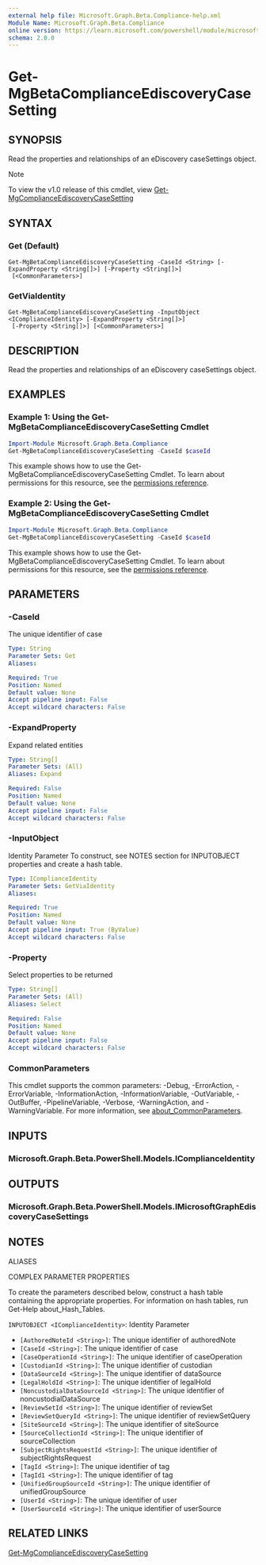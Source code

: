 ```yaml
---
external help file: Microsoft.Graph.Beta.Compliance-help.xml
Module Name: Microsoft.Graph.Beta.Compliance
online version: https://learn.microsoft.com/powershell/module/microsoft.graph.beta.compliance/get-mgbetacomplianceediscoverycasesetting
schema: 2.0.0
---
```


# Get-MgBetaComplianceEdiscoveryCaseSetting

## SYNOPSIS
Read the properties and relationships of an eDiscovery caseSettings object.

> [!NOTE]
> To view the v1.0 release of this cmdlet, view [Get-MgComplianceEdiscoveryCaseSetting](/powershell/module/Microsoft.Graph.Compliance/Get-MgComplianceEdiscoveryCaseSetting?view=graph-powershell-v1.0)

## SYNTAX

### Get (Default)
```
Get-MgBetaComplianceEdiscoveryCaseSetting -CaseId <String> [-ExpandProperty <String[]>] [-Property <String[]>]
 [<CommonParameters>]
```

### GetViaIdentity
```
Get-MgBetaComplianceEdiscoveryCaseSetting -InputObject <IComplianceIdentity> [-ExpandProperty <String[]>]
 [-Property <String[]>] [<CommonParameters>]
```

## DESCRIPTION
Read the properties and relationships of an eDiscovery caseSettings object.

## EXAMPLES
### Example 1: Using the Get-MgBetaComplianceEdiscoveryCaseSetting Cmdlet
```powershell
Import-Module Microsoft.Graph.Beta.Compliance
Get-MgBetaComplianceEdiscoveryCaseSetting -CaseId $caseId
```
This example shows how to use the Get-MgBetaComplianceEdiscoveryCaseSetting Cmdlet.
To learn about permissions for this resource, see the [permissions reference](/graph/permissions-reference).
### Example 2: Using the Get-MgBetaComplianceEdiscoveryCaseSetting Cmdlet
```powershell
Import-Module Microsoft.Graph.Beta.Compliance
Get-MgBetaComplianceEdiscoveryCaseSetting -CaseId $caseId
```
This example shows how to use the Get-MgBetaComplianceEdiscoveryCaseSetting Cmdlet.
To learn about permissions for this resource, see the [permissions reference](/graph/permissions-reference).

## PARAMETERS

### -CaseId
The unique identifier of case

```yaml
Type: String
Parameter Sets: Get
Aliases:

Required: True
Position: Named
Default value: None
Accept pipeline input: False
Accept wildcard characters: False
```

### -ExpandProperty
Expand related entities

```yaml
Type: String[]
Parameter Sets: (All)
Aliases: Expand

Required: False
Position: Named
Default value: None
Accept pipeline input: False
Accept wildcard characters: False
```

### -InputObject
Identity Parameter
To construct, see NOTES section for INPUTOBJECT properties and create a hash table.

```yaml
Type: IComplianceIdentity
Parameter Sets: GetViaIdentity
Aliases:

Required: True
Position: Named
Default value: None
Accept pipeline input: True (ByValue)
Accept wildcard characters: False
```

### -Property
Select properties to be returned

```yaml
Type: String[]
Parameter Sets: (All)
Aliases: Select

Required: False
Position: Named
Default value: None
Accept pipeline input: False
Accept wildcard characters: False
```

### CommonParameters
This cmdlet supports the common parameters: -Debug, -ErrorAction, -ErrorVariable, -InformationAction, -InformationVariable, -OutVariable, -OutBuffer, -PipelineVariable, -Verbose, -WarningAction, and -WarningVariable. For more information, see [about_CommonParameters](http://go.microsoft.com/fwlink/?LinkID=113216).

## INPUTS

### Microsoft.Graph.Beta.PowerShell.Models.IComplianceIdentity
## OUTPUTS

### Microsoft.Graph.Beta.PowerShell.Models.IMicrosoftGraphEdiscoveryCaseSettings
## NOTES

ALIASES

COMPLEX PARAMETER PROPERTIES

To create the parameters described below, construct a hash table containing the appropriate properties. For information on hash tables, run Get-Help about_Hash_Tables.


`INPUTOBJECT <IComplianceIdentity>`: Identity Parameter
  - `[AuthoredNoteId <String>]`: The unique identifier of authoredNote
  - `[CaseId <String>]`: The unique identifier of case
  - `[CaseOperationId <String>]`: The unique identifier of caseOperation
  - `[CustodianId <String>]`: The unique identifier of custodian
  - `[DataSourceId <String>]`: The unique identifier of dataSource
  - `[LegalHoldId <String>]`: The unique identifier of legalHold
  - `[NoncustodialDataSourceId <String>]`: The unique identifier of noncustodialDataSource
  - `[ReviewSetId <String>]`: The unique identifier of reviewSet
  - `[ReviewSetQueryId <String>]`: The unique identifier of reviewSetQuery
  - `[SiteSourceId <String>]`: The unique identifier of siteSource
  - `[SourceCollectionId <String>]`: The unique identifier of sourceCollection
  - `[SubjectRightsRequestId <String>]`: The unique identifier of subjectRightsRequest
  - `[TagId <String>]`: The unique identifier of tag
  - `[TagId1 <String>]`: The unique identifier of tag
  - `[UnifiedGroupSourceId <String>]`: The unique identifier of unifiedGroupSource
  - `[UserId <String>]`: The unique identifier of user
  - `[UserSourceId <String>]`: The unique identifier of userSource

## RELATED LINKS
[Get-MgComplianceEdiscoveryCaseSetting](/powershell/module/Microsoft.Graph.Compliance/Get-MgComplianceEdiscoveryCaseSetting?view=graph-powershell-v1.0)

